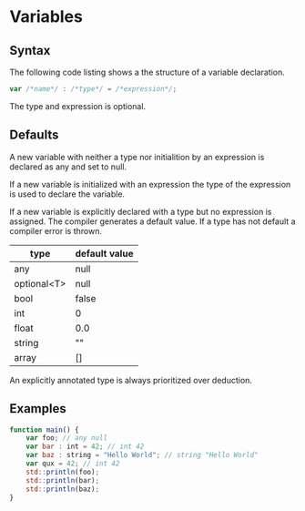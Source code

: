 # Variables

## Syntax

The following code listing shows a the structure of a variable declaration.

```js
var /*name*/ : /*type*/ = /*expression*/;  
```

The type and expression is optional.

## Defaults

A new variable with neither a type nor initialition by an expression is declared as any and set to null.

If a new variable is initialized with an expression the type of the expression is used to declare the variable.

If a new variable is explicitly declared with a type but no expression is assigned. The compiler generates a default value. If a type has not default a compiler error is thrown. 

| type              | default value |
| ----------------- | ------------- |
| any               | null          |
| optional&lt;T&gt; | null          |
| bool              | false         |
| int               | 0             |
| float             | 0.0           |
| string            | ""            |
| array             | []            |

An explicitly annotated type is always prioritized over deduction.

## Examples

```js
function main() {
	var foo; // any null
	var bar : int = 42; // int 42
	var baz : string = "Hello World"; // string "Hello World"
	var qux = 42; // int 42
	std::println(foo);
	std::println(bar);
	std::println(baz);
}
```
